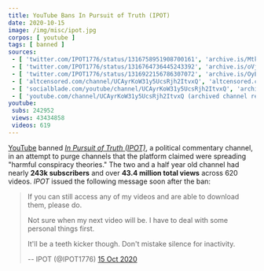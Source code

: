 ```yaml
---
title: YouTube Bans In Pursuit of Truth (IPOT)
date: 2020-10-15
image: /img/misc/ipot.jpg
corpos: [ youtube ]
tags: [ banned ]
sources:
 - [ 'twitter.com/IPOT1776/status/1316758951908700161', 'archive.is/MtkrW' ]
 - [ 'twitter.com/IPOT1776/status/1316764736445243392', 'archive.is/oVj3Y' ]
 - [ 'twitter.com/IPOT1776/status/1316922156786307072', 'archive.is/OyEtk' ]
 - [ 'altcensored.com/channel/UCAyrKoW31y5UcsRjh2ItvxQ', 'altcensored.com/channel/UCAyrKoW31y5UcsRjh2ItvxQ' ]
 - [ 'socialblade.com/youtube/channel/UCAyrKoW31y5UcsRjh2ItvxQ', 'archive.is/TMi4E' ]
 - [ 'youtube.com/channel/UCAyrKoW31y5UcsRjh2ItvxQ (archived channel removal notice)', 'archive.is/0omjC/image' ]
youtube:
 subs: 242952
 views: 43434858
 videos: 619
---
```


[YouTube](/youtube/) banned [_In Pursuit of Truth
(IPOT)_](https://www.bitchute.com/channel/Xe2ztraIRXRX/), a political
commentary channel, in an attempt to purge channels that the platform claimed
were spreading "harmful conspiracy theories." The two and a half year old
channel had nearly **243k subscribers** and over **43.4 million total views**
across 620 videos. _IPOT_ issued the following message soon after the ban:

> If you can still access any of my videos and are able to download them,
> please do.
>
> Not sure when my next video will be. I have to deal with some personal things
> first.
>
> It'll be a teeth kicker though.  Don't mistake silence for inactivity.
>
> -- IPOT (@IPOT1776) [15 Oct 2020](https://archive.is/oVj3Y)
